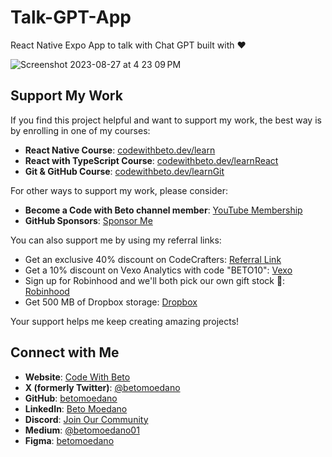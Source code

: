 # Talk-GPT-App
React Native Expo App to talk with Chat GPT built with ❤️

![Screenshot 2023-08-27 at 4 23 09 PM](https://github.com/betomoedano/Talk-GPT-App/assets/43630417/92f36167-ef06-4ecb-81b8-809fab9c8371)

## Support My Work

If you find this project helpful and want to support my work, the best way is by enrolling in one of my courses:

- **React Native Course**: [codewithbeto.dev/learn](https://codewithbeto.dev/learn)
- **React with TypeScript Course**: [codewithbeto.dev/learnReact](https://codewithbeto.dev/learnReact)
- **Git & GitHub Course**: [codewithbeto.dev/learnGit](https://codewithbeto.dev/learnGit)

For other ways to support my work, please consider:

- **Become a Code with Beto channel member**: [YouTube Membership](https://www.youtube.com/channel/UCh247h68vszOMA_OWpGEa5g/join)
- **GitHub Sponsors**: [Sponsor Me](https://github.com/sponsors/betomoedano)

You can also support me by using my referral links:

- Get an exclusive 40% discount on CodeCrafters: [Referral Link](https://app.codecrafters.io/join?via=betomoedano)
- Get a 10% discount on Vexo Analytics with code "BETO10": [Vexo](https://vexo.co)
- Sign up for Robinhood and we'll both pick our own gift stock 🎁: [Robinhood](https://join.robinhood.com/albertm-8254f5)
- Get 500 MB of Dropbox storage: [Dropbox](https://www.dropbox.com/referrals/AAC52bYrrPqp8FZ7K5gxa-I74wecLpiQuB4?src=global9)

Your support helps me keep creating amazing projects!


## Connect with Me

- **Website**: [Code With Beto](https://codewithbeto.dev)
- **X (formerly Twitter)**: [@betomoedano](https://x.com/betomoedano)
- **GitHub**: [betomoedano](https://github.com/betomoedano)
- **LinkedIn**: [Beto Moedano](https://www.linkedin.com/in/betomoedano/)
- **Discord**: [Join Our Community](https://discord.com/invite/G2RnuUD8)
- **Medium**: [@betomoedano01](https://medium.com/@betomoedano01)
- **Figma**: [betomoedano](https://www.figma.com/@betomoedano)
  
